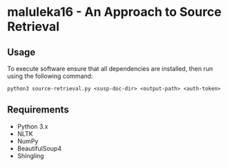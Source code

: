 maluleka16 - An Approach to Source Retrieval
========


Usage
----------------------------------

To execute software ensure that all dependencies are installed, then run using the following command:

`python3 source-retrieval.py <susp-doc-dir> <output-path> <auth-token>` 


Requirements
------------

* Python 3.x
* NLTK
* NumPy
* BeautifulSoup4
* Shingling

